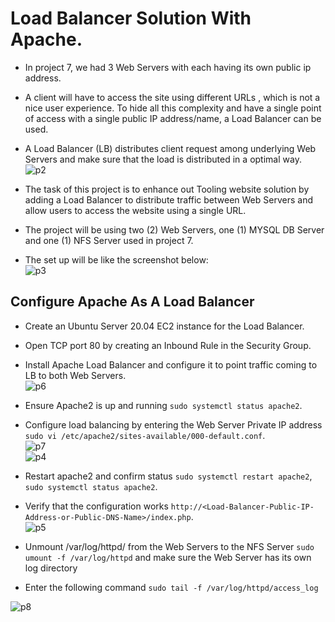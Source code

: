 # Load Balancer Solution With Apache.
- In project 7, we had 3 Web Servers with each having its own public ip address. 
- A client will have to access the site using different URLs , which is not a nice user experience. To hide all this complexity and have a single point of access with a single public IP address/name, a Load Balancer can be used.
- A Load Balancer (LB) distributes client request among underlying Web Servers and make sure that the load is distributed in a optimal way.   
![p2](https://user-images.githubusercontent.com/50557587/142720551-00010d9f-15f2-4c11-8e0d-59c814f4cc42.PNG)

- The task of this project is to enhance out Tooling website solution by adding a Load Balancer to distribute traffic between Web Servers and allow users to access the website using a single URL.
- The project will be using two (2) Web Servers, one (1) MYSQL DB Server and one (1) NFS Server used in project 7.
- The set up will be like the screenshot below:  
![p3](https://user-images.githubusercontent.com/50557587/142720584-de0b61be-8ba7-4ee2-9b47-c81601a9d3eb.PNG)

## Configure Apache As A Load Balancer
- Create  an Ubuntu Server 20.04 EC2 instance for the Load Balancer.
- Open TCP port 80 by creating an Inbound Rule in the Security Group.
- Install Apache Load Balancer and configure it to point traffic coming to LB to both Web Servers.  
![p6](https://user-images.githubusercontent.com/50557587/142721037-6d32fae0-9ec6-497d-82b8-28fbc64545f4.PNG)

- Ensure Apache2 is up and running `sudo systemctl status apache2`.
- Configure load balancing by entering the Web Server Private IP address `sudo vi /etc/apache2/sites-available/000-default.conf`.         
![p7](https://user-images.githubusercontent.com/50557587/142721133-e2dd2b97-c591-43c2-83db-fc90269f24cb.PNG)       
![p4](https://user-images.githubusercontent.com/50557587/142721149-b05dde6c-0df9-4d2c-95db-45bae6e80afc.PNG)

- Restart apache2 and confirm status `sudo systemctl restart apache2`, `sudo systemctl status apache2`.

- Verify that the configuration works `http://<Load-Balancer-Public-IP-Address-or-Public-DNS-Name>/index.php`.   
![p5](https://user-images.githubusercontent.com/50557587/142721211-4b48e8d5-b04f-41c9-b244-e34a38127614.PNG)

- Unmount /var/log/httpd/ from the Web Servers to the NFS Server `sudo umount -f /var/log/httpd` and make sure the Web Server has its own log directory
- Enter the following command `sudo tail -f /var/log/httpd/access_log`

![p8](https://user-images.githubusercontent.com/50557587/142724995-ea8e93cf-27a2-4877-9679-13c3cd2b8e2d.PNG)

